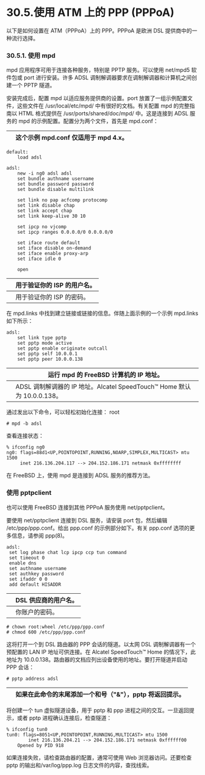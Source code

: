 # 30.5.使用 ATM 上的 PPP (PPPoA)

以下是如何设置在 ATM（PPPoA）上的 PPP。PPPoA 是欧洲 DSL 提供商中的一种流行选择。

### 30.5.1. 使用 mpd

mpd 应用程序可用于连接各种服务，特别是 PPTP 服务。可以使用 net/mpd5 软件包或 port 进行安装。许多 ADSL 调制解调器要求在调制解调器和计算机之间创建一个 PPTP 隧道。

安装完成后，配置 mpd 以适应服务提供商的设置。port 放置了一组示例配置文件，这些文件在 /usr/local/etc/mpd/ 中有很好的文档。有关配置 mpd 的完整指南以 HTML 格式提供在 /usr/ports/shared/doc/mpd/ 中。这是连接到 ADSL 服务的 mpd 的示例配置。配置分为两个文件，首先是 mpd.conf：

|  | 这个示例 mpd.conf 仅适用于 mpd 4.x。|
| -- | -------------------------------------- |

```
default:
    load adsl

adsl:
    new -i ng0 adsl adsl
    set bundle authname username 
    set bundle password password 
    set bundle disable multilink

    set link no pap acfcomp protocomp
    set link disable chap
    set link accept chap
    set link keep-alive 30 10

    set ipcp no vjcomp
    set ipcp ranges 0.0.0.0/0 0.0.0.0/0

    set iface route default
    set iface disable on-demand
    set iface enable proxy-arp
    set iface idle 0

    open
```

|  | 用于验证你的 ISP 的用户名。|
| -- | ----------------------------- |
|  | 用于验证你的 ISP 的密码。|

在 mpd.links 中找到建立链接或链接的信息。伴随上面示例的一个示例 mpd.links 如下所示：

```
adsl:
    set link type pptp
    set pptp mode active
    set pptp enable originate outcall
    set pptp self 10.0.0.1 
    set pptp peer 10.0.0.138 
```

|  | 运行 mpd 的 FreeBSD 计算机的 IP 地址。                      |
| -- | ---------------------------------------------------------------------------- |
|  | ADSL 调制解调器的 IP 地址。Alcatel SpeedTouch™ Home 默认为 10.0.0.138。|

通过发出以下命令，可以轻松初始化连接： root

```
# mpd -b adsl
```

查看连接状态：

```
% ifconfig ng0
ng0: flags=88d1<UP,POINTOPOINT,RUNNING,NOARP,SIMPLEX,MULTICAST> mtu 1500
     inet 216.136.204.117 --> 204.152.186.171 netmask 0xffffffff
```

在 FreeBSD 上，使用 mpd 是连接到 ADSL 服务的推荐方法。

### 使用 pptpclient

也可以使用 FreeBSD 连接到其他 PPPoA 服务使用 net/pptpclient。

要使用 net/pptpclient 连接到 DSL 服务，请安装 port 包，然后编辑 /etc/ppp/ppp.conf。给出 ppp.conf 的示例部分如下。有关 ppp.conf 选项的更多信息，请参阅 ppp(8)。

```
adsl:
 set log phase chat lcp ipcp ccp tun command
 set timeout 0
 enable dns
 set authname username 
 set authkey password 
 set ifaddr 0 0
 add default HISADDR
```

|  | DSL 供应商的用户名。|
| -- | ---------------------- |
|  | 你账户的密码。 |

```
# chown root:wheel /etc/ppp/ppp.conf
# chmod 600 /etc/ppp/ppp.conf
```

这将打开一个到 DSL 路由器的 PPP 会话的隧道。以太网 DSL 调制解调器有一个预配置的 LAN IP 地址可供连接。在 Alcatel SpeedTouch™ Home 的情况下，此地址为 10.0.0.138。路由器的文档应列出设备使用的地址。要打开隧道并启动 PPP 会话：

```
# pptp address adsl
```

|  | 如果在此命令的末尾添加一个和号（"&"），pptp 将返回提示。|
| -- | ---------------------------------------------------------- |

将创建一个 tun 虚拟隧道设备，用于 pptp 和 ppp 进程之间的交互。一旦返回提示，或者 pptp 进程确认连接后，检查隧道：

```
% ifconfig tun0
tun0: flags=8051<UP,POINTOPOINT,RUNNING,MULTICAST> mtu 1500
        inet 216.136.204.21 --> 204.152.186.171 netmask 0xffffff00
	Opened by PID 918
```

如果连接失败，请检查路由器的配置，通常可使用 Web 浏览器访问。还要检查 pptp 的输出和/var/log/ppp.log 日志文件的内容，查找线索。
